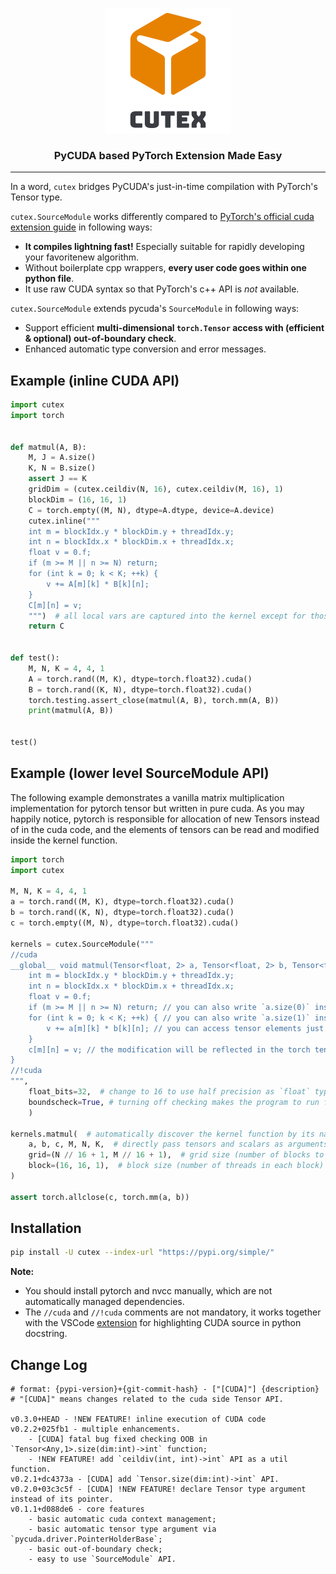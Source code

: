 
<p align="center"><img src="https://github.com/tjyuyao/cutex/raw/main/logo.png" alt="Logo"></p>

<h3 align="center" style="font-weight:bold"> PyCUDA based PyTorch Extension Made Easy </h3>

---

In a word, `cutex` bridges PyCUDA's just-in-time compilation with PyTorch's Tensor type.

``cutex.SourceModule`` works differently compared to [PyTorch's official cuda extension guide](https://pytorch.org/tutorials/advanced/cpp_extension.html) in following ways:

- **It compiles lightning fast!** Especially suitable for rapidly developing your favoritenew algorithm.
- Without boilerplate cpp wrappers, **every user code goes within one python file**.
- It use raw CUDA syntax so that PyTorch's c++ API is _not_ available.

``cutex.SourceModule`` extends pycuda's ``SourceModule`` in following ways:

- Support efficient **multi-dimensional `torch.Tensor` access with (efficient & optional) out-of-boundary check**.
- Enhanced automatic type conversion and error messages.

## Example (inline CUDA API)

```py
import cutex
import torch


def matmul(A, B):
    M, J = A.size()
    K, N = B.size()
    assert J == K
    gridDim = (cutex.ceildiv(N, 16), cutex.ceildiv(M, 16), 1)
    blockDim = (16, 16, 1)
    C = torch.empty((M, N), dtype=A.dtype, device=A.device)
    cutex.inline("""
    int m = blockIdx.y * blockDim.y + threadIdx.y;
    int n = blockIdx.x * blockDim.x + threadIdx.x;
    float v = 0.f;
    if (m >= M || n >= N) return;
    for (int k = 0; k < K; ++k) {
        v += A[m][k] * B[k][n];
    }
    C[m][n] = v;
    """)  # all local vars are captured into the kernel except for those with unknown types.
    return C


def test():
    M, N, K = 4, 4, 1
    A = torch.rand((M, K), dtype=torch.float32).cuda()
    B = torch.rand((K, N), dtype=torch.float32).cuda()
    torch.testing.assert_close(matmul(A, B), torch.mm(A, B))
    print(matmul(A, B)) 


test()
```

## Example (lower level SourceModule API)

The following example demonstrates a vanilla matrix multiplication implementation for pytorch tensor but written in pure cuda.
As you may happily notice, pytorch is responsible for allocation of new Tensors instead of in the cuda code, and the elements of tensors can be read and modified inside the kernel function. 

```python
import torch
import cutex

M, N, K = 4, 4, 1
a = torch.rand((M, K), dtype=torch.float32).cuda()
b = torch.rand((K, N), dtype=torch.float32).cuda()
c = torch.empty((M, N), dtype=torch.float32).cuda()

kernels = cutex.SourceModule("""
//cuda
__global__ void matmul(Tensor<float, 2> a, Tensor<float, 2> b, Tensor<float, 2> c, int M, int N, int K) {
    int m = blockIdx.y * blockDim.y + threadIdx.y;
    int n = blockIdx.x * blockDim.x + threadIdx.x;
    float v = 0.f;
    if (m >= M || n >= N) return; // you can also write `a.size(0)` instead of `M`, `b.size(1)` instead of `N`
    for (int k = 0; k < K; ++k) { // you can also write `a.size(1)` instead of `K`
        v += a[m][k] * b[k][n]; // you can access tensor elements just like operating a multi-level array, with optional out-of-bound check.
    }
    c[m][n] = v; // the modification will be reflected in the torch tensor in place, no redundant data copying.
}
//!cuda
""",
    float_bits=32,  # change to 16 to use half precision as `float` type in the above source code.
    boundscheck=True, # turning off checking makes the program to run faster, default is on.
    )

kernels.matmul(  # automatically discover the kernel function by its name (e.g. 'matmul'), just like a normal python module.
    a, b, c, M, N, K,  # directly pass tensors and scalars as arguments
    grid=(N // 16 + 1, M // 16 + 1),  # grid size (number of blocks to be executed)
    block=(16, 16, 1),  # block size (number of threads in each block)
)

assert torch.allclose(c, torch.mm(a, b))
```

## Installation

```bash
pip install -U cutex --index-url "https://pypi.org/simple/"
```

**Note:**

- You should install pytorch and nvcc manually, which are not automatically managed dependencies.
- The `//cuda` and `//!cuda` comments are not mandatory, it works together with the VSCode [extension](https://marketplace.visualstudio.com/items?itemName=huangyuyao.pycuda-highlighter) for highlighting CUDA source in python docstring.

## Change Log

```
# format: {pypi-version}+{git-commit-hash} - ["[CUDA]"] {description}
# "[CUDA]" means changes related to the cuda side Tensor API.

v0.3.0+HEAD - !NEW FEATURE! inline execution of CUDA code
v0.2.2+025fb1 - multiple enhancements.
    - [CUDA] fatal bug fixed checking OOB in `Tensor<Any,1>.size(dim:int)->int` function;
    - !NEW FEATURE! add `ceildiv(int, int)->int` API as a util function.
v0.2.1+dc4373a - [CUDA] add `Tensor.size(dim:int)->int` API.
v0.2.0+03c3c5f - [CUDA] !NEW FEATURE! declare Tensor type argument instead of its pointer.
v0.1.1+d088de6 - core features
    - basic automatic cuda context management;
    - basic automatic tensor type argument via `pycuda.driver.PointerHolderBase`;
    - basic out-of-boundary check;
    - easy to use `SourceModule` API.
```
